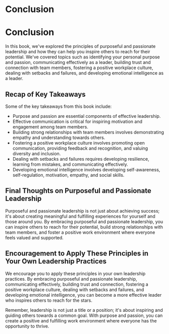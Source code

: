 # Conclusion

Conclusion
==========

In this book, we've explored the principles of purposeful and passionate leadership and how they can help you inspire others to reach for their potential. We've covered topics such as identifying your personal purpose and passion, communicating effectively as a leader, building trust and connection with team members, fostering a positive workplace culture, dealing with setbacks and failures, and developing emotional intelligence as a leader.

Recap of Key Takeaways
----------------------

Some of the key takeaways from this book include:

* Purpose and passion are essential components of effective leadership.
* Effective communication is critical for inspiring motivation and engagement among team members.
* Building strong relationships with team members involves demonstrating empathy and understanding towards others.
* Fostering a positive workplace culture involves promoting open communication, providing feedback and recognition, and valuing diversity and inclusion.
* Dealing with setbacks and failures requires developing resilience, learning from mistakes, and communicating effectively.
* Developing emotional intelligence involves developing self-awareness, self-regulation, motivation, empathy, and social skills.

Final Thoughts on Purposeful and Passionate Leadership
------------------------------------------------------

Purposeful and passionate leadership is not just about achieving success; it's about creating meaningful and fulfilling experiences for yourself and those around you. By embracing purposeful and passionate leadership, you can inspire others to reach for their potential, build strong relationships with team members, and foster a positive work environment where everyone feels valued and supported.

Encouragement to Apply These Principles in Your Own Leadership Practices
------------------------------------------------------------------------

We encourage you to apply these principles in your own leadership practices. By embracing purposeful and passionate leadership, communicating effectively, building trust and connection, fostering a positive workplace culture, dealing with setbacks and failures, and developing emotional intelligence, you can become a more effective leader who inspires others to reach for the stars.

Remember, leadership is not just a title or a position; it's about inspiring and guiding others towards a common goal. With purpose and passion, you can create a positive and fulfilling work environment where everyone has the opportunity to thrive.